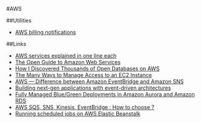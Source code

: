 #AWS

##Utilities

- [AWS billing notifications](https://costguard.io/)

##Links

- [AWS services explained in one line each](https://adayinthelifeof.nl/2020/05/20/aws.html)
- [The Open Guide to Amazon Web Services](https://github.com/open-guides/og-aws#readme)
- [How I Discovered Thousands of Open Databases on AWS](https://infosecwriteups.com/how-i-discovered-thousands-of-open-databases-on-aws-764729aa7f32)
- [The Many Ways to Manage Access to an EC2 Instance](https://blog.symops.com/2022/09/22/ec2-access/)
- [AWS — Difference between Amazon EventBridge and Amazon SNS](https://medium.com/awesome-cloud/aws-difference-between-amazon-eventbridge-and-amazon-sns-comparison-aws-eventbridge-vs-aws-sns-46708bf5313)
- [Building next-gen applications with event-driven architectures](https://www.youtube.com/watch?v=SbL3a9YOW7s)
- [Fully Managed Blue/Green Deployments in Amazon Aurora and Amazon RDS](https://aws.amazon.com/ru/blogs/aws/new-fully-managed-blue-green-deployments-in-amazon-aurora-and-amazon-rds/)
- [AWS SQS, SNS, Kinesis, EventBridge : How to choose ?](https://dev.to/onepoint/aws-sqs-sns-kinesis-eventbridge-how-to-choose--32l7)
- [Running scheduled jobs on AWS Elastic Beanstalk](https://medium.com/motorway-engineering/running-scheduled-jobs-on-aws-elastic-beanstalk-8c43bac6c556)

